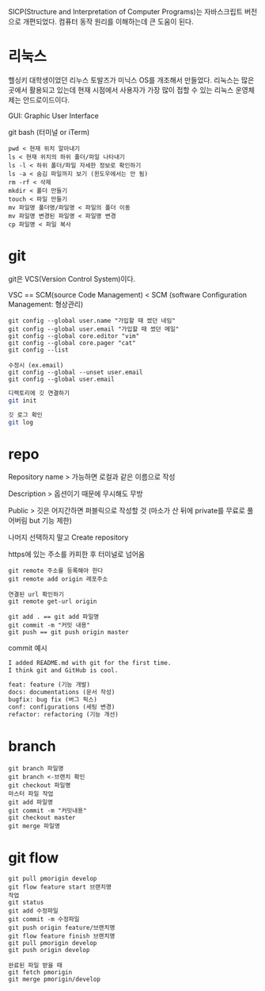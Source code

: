 SICP(Structure and Interpretation of Computer Programs)는 자바스크립트 버전으로 개편되었다. 컴퓨터 동작 원리를 이해하는데 큰 도움이 된다.

# 리눅스

헬싱키 대학생이었던 리누스 토발즈가 미닉스 OS를 개조해서 만들었다. 리눅스는 많은 곳에서 활용되고 있는데 현재 시점에서 사용자가 가장 많이 접할 수 있는 리눅스 운영체제는 안드로이드이다.

GUI: Graphic User Interface

git bash (터미널 or iTerm)

```shell
pwd < 현재 위치 알아내기
ls < 현재 위치의 하위 폴더/파일 나타내기
ls -l < 하위 폴더/파일 자세한 정보로 확인하기
ls -a < 숨김 파일까지 보기 (윈도우에서는 안 됨)
rm -rf < 삭제
mkdir < 폴더 만들기
touch < 파일 만들기
mv 파일명 폴더명/파일명 < 파일의 폴더 이동
mv 파일명 변경된 파일명 < 파일명 변경
cp 파일명 < 파일 복사
```

# git

git은 VCS(Version Control System)이다.

VSC == SCM(source Code Management) < SCM (software Configuration Management: 형상관리)

```shell
git config --global user.name "가입할 때 썼던 네임"
git config --global user.email "가입할 때 썼던 메일"
git config --global core.editor "vim"
git config --global core.pager "cat"
git config --list

수정시 (ex.email)
git config --global --unset user.email
git config --global user.email
```

```sh
디렉토리에 깃 연결하기
git init
```

```sh
깃 로그 확인
git log
```

# repo

Repository name > 가능하면 로컬과 같은 이름으로 작성

Description > 옵션이기 때문에 무시해도 무방

Public > 깃은 어지간하면 퍼블릭으로 작성할 것 (마소가 산 뒤에 private를 무료로 풀어버림 but 기능 제한)

나머지 선택하지 말고 Create repository

https에 있는 주소를 카피한 후 터미널로 넘어옴

```shell
git remote 주소를 등록해야 한다
git remote add origin 레포주소

연결된 url 확인하기
git remote get-url origin
```

```shell
git add . == git add 파일명
git commit -m "커밋 내용"
git push == git push origin master
```

commit 예시

```markdown
I added README.md with git for the first time.
I think git and GitHub is cool.

feat: feature (기능 개발)
docs: documentations (문서 작성)
bugfix: bug fix (버그 픽스)
conf: configurations (세팅 변경)
refactor: refactoring (기능 개선)
```

# branch

```shell
git branch 파일명
git branch <-브랜치 확인
git checkout 파일명
마스터 파일 작업
git add 파일명
git commit -m "커밋내용"
git checkout master
git merge 파일명
```

# git flow

```shell
git pull pmorigin develop
git flow feature start 브랜치명
작업
git status
git add 수정파일
git commit -m 수정파일
git push origin feature/브랜치명
git flow feature finish 브랜치명
git pull pmorigin develop
git push origin develop

완료된 파일 받을 때
git fetch pmorigin
git merge pmorigin/develop
```

